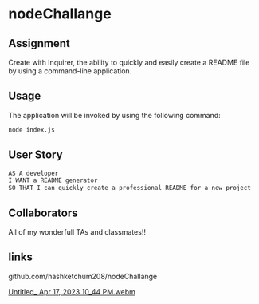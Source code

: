 # nodeChallange

## Assignment
Create with Inquirer, the ability to quickly and easily create a README file by using a command-line application.

## Usage
The application will be invoked by using the following command:

```bash
node index.js
```

## User Story

```md
AS A developer
I WANT a README generator
SO THAT I can quickly create a professional README for a new project
```

## Collaborators
All of my wonderfull TAs and classmates!!

## links
github.com/hashketchum208/nodeChallange


[Untitled_ Apr 17, 2023 10_44 PM.webm](https://user-images.githubusercontent.com/111384016/232673681-8667495e-f2d8-45c3-896d-7251184500e2.webm)
